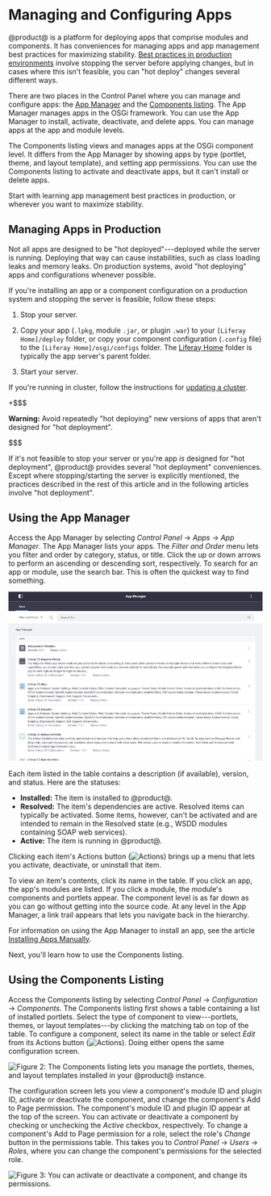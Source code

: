 # Managing and Configuring Apps [](id=managing-and-configuring-apps)

@product@ is a platform for deploying apps that comprise modules and components.
It has conveniences for managing apps and app management best practices for
maximizing stability.
[Best practices in production environments](#managing-apps-in-production)
involve stopping the server before applying changes, but in cases where this
isn't feasible, you can "hot deploy" changes several different ways.

There are two places in the Control Panel where you can manage and configure 
apps: the
[App Manager](#using-the-app-manager)
and the
[Components listing](#using-the-components-listing).
The App Manager manages apps in the OSGi framework. You can use the App Manager
to install, activate, deactivate, and delete apps. You can manage apps at the
app and module levels. 

The Components listing views and manages apps at the OSGi component level. It
differs from the App Manager by showing apps by type (portlet, theme, and layout
template), and setting app permissions. You can use the Components listing to
activate and deactivate apps, but it can't install or delete apps.

Start with learning app management best practices in production, or wherever you
want to maximize stability. 

## Managing Apps in Production [](id=managing-apps-in-production)

Not all apps are designed to be "hot deployed"---deployed while the server is
running. Deploying that way can cause instabilities, such as class loading leaks
and memory leaks. On production systems, avoid "hot deploying" apps and
configurations whenever possible.

If you're installing an app or a component configuration on a production system
and stopping the server is feasible, follow these steps: 

1.  Stop your server.

2.  Copy your app (`.lpkg`, module `.jar`, or plugin `.war`) to your `[Liferay 
Home]/deploy` folder, or copy your component configuration (`.config` file) to
the `[Liferay Home]/osgi/configs` folder. The
[Liferay Home](/discover/deployment/-/knowledge_base/7-1/installing-liferay#liferay-home)
folder is typically the app server's parent folder. 

3.  Start your server. 

If you're running in cluster, follow the instructions for
[updating a cluster](/discover/deployment/-/knowledge_base/7-1/updating-a-cluster).

+$$$

**Warning:** Avoid repeatedly "hot deploying" new versions of apps that aren't 
designed for "hot deployment". 

$$$

If it's not feasible to stop your server or you're app *is* designed for "hot
deployment", @product@ provides several "hot deployment" conveniences. Except
where stopping/starting the server is explicitly mentioned, the practices
described in the rest of this article and in the following articles involve "hot
deployment". 

## Using the App Manager [](id=using-the-app-manager)

Access the App Manager by selecting *Control Panel* &rarr; *Apps* &rarr; *App
Manager*. The App Manager lists your apps. The *Filter and Order* menu lets you
filter and order by category, status, or title. Click the up or down arrows to
perform an ascending or descending sort, respectively. To search for an app or
module, use the search bar. This is often the quickest way to find something. 

![Figure 1: The App Manager lets you manage the apps installed in your @product@ instance.](../../images/app-manager.png)

Each item listed in the table contains a description (if available), version, 
and status. Here are the statuses:

-   **Installed:** The item is installed to @product@. 
-   **Resolved:** The item's dependencies are active. Resolved items can 
    typically be activated. Some items, however, can't be  activated and are
    intended to remain in the Resolved state (e.g., WSDD  modules containing
    SOAP web services). 
-   **Active:** The item is running in @product@. 

Clicking each item's Actions button 
(![Actions](../../images/icon-actions.png)) brings up a menu that lets you 
activate, deactivate, or uninstall that item. 

To view an item's contents, click its name in the table. If you click an app,
the app's modules are listed. If you click a module, the module's components and
portlets appear. The component level is as far down as you can go without
getting into the source code. At any level in the App Manager, a link trail
appears that lets you navigate back in the hierarchy. 

For information on using the App Manager to install an app, see the article 
[Installing Apps Manually](/discover/portal/-/knowledge_base/7-1/installing-apps-manually). 

Next, you'll learn how to use the Components listing. 

## Using the Components Listing [](id=using-the-components-listing)

Access the Components listing by selecting *Control Panel* &rarr; 
*Configuration* &rarr; *Components*. The Components listing first shows a table
containing a list of installed portlets. Select the type of component to
view---portlets, themes, or layout templates---by clicking the matching tab on
top of the table. To configure a component, select its name in the table or
select *Edit* from its Actions button
(![Actions](../../images/icon-actions.png)). Doing either opens the same
configuration screen. 

![Figure 2: The Components listing lets you manage the portlets, themes, and layout templates installed in your @product@ instance.](../../images/components-list.png)

The configuration screen lets you view a component's module ID and plugin ID, 
activate or deactivate the component, and change the component's Add to Page 
permission. The component's module ID and plugin ID appear at the top of the 
screen. You can activate or deactivate a component by checking or unchecking the 
*Active* checkbox, respectively. To change a component's Add to Page permission 
for a role, select the role's *Change* button in the permissions table. This 
takes you to *Control Panel* &rarr; *Users* &rarr; *Roles*, where you can change 
the component's permissions for the selected role. 

![Figure 3: You can activate or deactivate a component, and change its permissions.](../../images/components-configuration.png)

